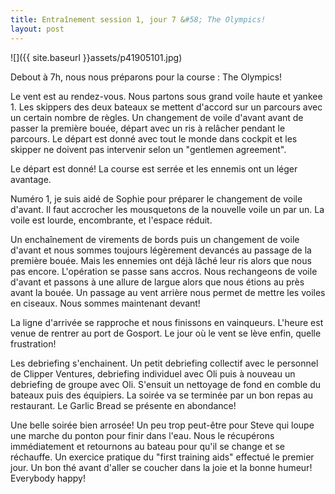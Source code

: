 ```yaml
---
title: Entraînement session 1, jour 7 &#58; The Olympics!
layout: post
---
```


![]({{ site.baseurl }}assets/p41905101.jpg)

Debout à 7h, nous nous préparons pour la course : The Olympics!

Le vent est au rendez-vous. Nous partons sous grand voile haute et yankee 1. Les skippers des deux bateaux se mettent d'accord sur un parcours avec un certain nombre de règles. Un changement de voile d'avant avant de passer la première bouée, départ avec un ris à relâcher pendant le parcours. Le départ est donné avec tout le monde dans cockpit et les skipper ne doivent pas intervenir selon un "gentlemen agreement".

Le départ est donné! La course est serrée et les ennemis ont un léger avantage.

Numéro 1, je suis aidé de Sophie pour préparer le changement de voile d'avant. Il faut accrocher les mousquetons de la nouvelle voile un par un. La voile est lourde, encombrante, et l'espace réduit.

Un enchaînement de virements de bords puis un changement de voile d'avant et nous sommes toujours légèrement devancés au passage de la première bouée. Mais les ennemies ont déjà lâché leur ris alors que nous pas encore. L'opération se passe sans accros. Nous rechangeons de voile d'avant et passons à une allure de largue alors que nous étions au près avant la bouée. Un passage au vent arrière nous permet de mettre les voiles en ciseaux. Nous sommes maintenant devant!

La ligne d'arrivée se rapproche et nous finissons en vainqueurs. L'heure est venue de rentrer au port de Gosport. Le jour où le vent se lève enfin, quelle frustration!

Les debriefing s'enchainent. Un petit debriefing collectif avec le personnel de Clipper Ventures, debriefing individuel avec Oli puis à nouveau un debriefing de groupe avec Oli. S'ensuit un nettoyage de fond en comble du bateaux puis des équipiers. La soirée va se terminée par un bon repas au restaurant. Le Garlic Bread se présente en abondance!

Une belle soirée bien arrosée! Un peu trop peut-être pour Steve qui loupe une marche du ponton pour finir dans l'eau. Nous le récupérons immédiatement et retournons au bateau pour qu'il se change et se réchauffe. Un exercice pratique du "first training aids" effectué le premier jour. Un bon thé avant d'aller se coucher dans la joie et la bonne humeur! Everybody happy!
